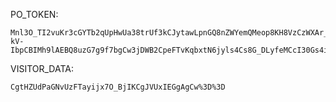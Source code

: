 PO_TOKEN:
```
Mnl3O_TI2vuKr3cGYTb2qUpHwUa38trUf3kCJytawLpnGQ8nZWYemQMeop8KH8VzCzWXAr_Hrn0y_Vs-kV-IbpCBIMh9lAEBQ8uzG7g9f7bgCw3jDWB2CpeFTvKqbxtN6jyls4Cs8G_DLyfeMCcI30Gs4is8pajNS5tA
```
VISITOR_DATA:
```
CgtHZUdPaGNvUzFTayijx7O_BjIKCgJVUxIEGgAgCw%3D%3D
```
